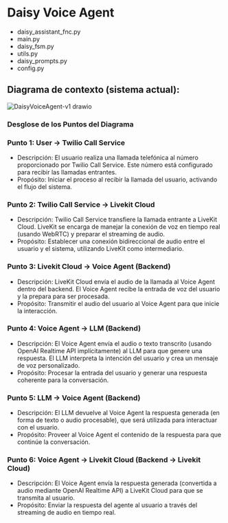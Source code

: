 # Daisy Voice Agent

- daisy_assistant_fnc.py
- main.py
- daisy_fsm.py
- utils.py
- daisy_prompts.py
- config.py

## Diagrama de contexto (sistema actual):
![DaisyVoiceAgent-v1 drawio](https://github.com/user-attachments/assets/f04e2f38-3887-4e29-b1dc-a1545966260b)

### Desglose de los Puntos del Diagrama

### **Punto 1: User → Twilio Call Service**
- Descripción: El usuario realiza una llamada telefónica al número proporcionado por Twilio Call Service. Este número está configurado para recibir las llamadas entrantes.
- Propósito: Iniciar el proceso al recibir la llamada del usuario, activando el flujo del sistema.

### **Punto 2: Twilio Call Service → Livekit Cloud**
- Descripción: Twilio Call Service transfiere la llamada entrante a LiveKit Cloud. LiveKit se encarga de manejar la conexión de voz en tiempo real (usando WebRTC) y preparar el streaming de audio.
- Propósito: Establecer una conexión bidireccional de audio entre el usuario y el sistema, utilizando LiveKit como intermediario.

### **Punto 3: Livekit Cloud → Voice Agent (Backend)**
- Descripción: LiveKit Cloud envía el audio de la llamada al Voice Agent dentro del backend. El Voice Agent recibe la entrada de voz del usuario y la prepara para ser procesada.
- Propósito: Transmitir el audio del usuario al Voice Agent para que inicie la interacción.

### **Punto 4: Voice Agent → LLM (Backend)**
- Descripción: El Voice Agent envía el audio o texto transcrito (usando OpenAI Realtime API implícitamente) al LLM para que genere una respuesta. El LLM interpreta la intención del usuario y crea un mensaje de voz personalizado.
- Propósito: Procesar la entrada del usuario y generar una respuesta coherente para la conversación.

### **Punto 5: LLM → Voice Agent (Backend)**
- Descripción: El LLM devuelve al Voice Agent la respuesta generada (en forma de texto o audio procesable), que será utilizada para interactuar con el usuario.
- Propósito: Proveer al Voice Agent el contenido de la respuesta para que continúe la conversación.

### **Punto 6: Voice Agent → Livekit Cloud (Backend → Livekit Cloud)**
- Descripción: El Voice Agent envía la respuesta generada (convertida a audio mediante OpenAI Realtime API) a LiveKit Cloud para que se transmita al usuario.
- Propósito: Enviar la respuesta del agente al usuario a través del streaming de audio en tiempo real.
